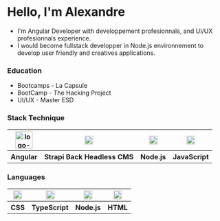# Hello, I'm Alexandre

* I'm Angular Developer with developpement profesionnals, and UI/UX profesionnals experience.
* I would become fullstack developper in Node.js environnement to develop user friendly and creatives applications.

### Education
* Bootcamps - La Capsule
* BootCamp - The Hacking Project
* UI/UX - Master ESD

### Stack Technique

<table>
        <theader>
        <tr>
            <th><img src="https://upload.wikimedia.org/wikipedia/commons/thumb/0/07/Angular_Logo_SVG.svg/2560px-Angular_Logo_SVG.svg.png" width="auto" height="40" alt="logo-angular"/></th>
            <th><img src="https://assets.super.so/e7c0f16c-8bd3-4c76-8075-4c86f986e1b2/uploads/favicon/9c68ae10-0a8a-4e3f-9084-3625b19df9cb.png" width="auto" height="20" alt="logo-angular"/></th>
            <th><img src="https://upload.wikimedia.org/wikipedia/commons/thumb/d/d9/Node.js_logo.svg/885px-Node.js_logo.svg.png" width="auto" height="20" alt="logo-Node.js"/></th>
            <th><img src="https://upload.wikimedia.org/wikipedia/commons/thumb/9/99/Unofficial_JavaScript_logo_2.svg/197px-Unofficial_JavaScript_logo_2.svg.png" width="auto" height="20" alt="logo-JavaScript"/></th>
        </tr>
        </theader>
        <tbody>
          <th>Angular</th>
          <th>Strapi Back Headless CMS</th>
          <th>Node.js</th>
        <th>JavaScript</th>
        </tbody>
</table>

### Languages

<table>
        <theader>
        <tr>
            <th><img src="https://upload.wikimedia.org/wikipedia/commons/d/d5/CSS3_logo_and_wordmark.svg" width="auto" height="20" alt="logo-CSS"/></th>
            <th><img src="https://upload.wikimedia.org/wikipedia/commons/a/a6/TypeScript_Logo.png" width="auto" height="20" alt="logo-TypeScript"/></th>
            <th><img src="https://upload.wikimedia.org/wikipedia/commons/thumb/d/d9/Node.js_logo.svg/885px-Node.js_logo.svg.png" width="auto" height="20" alt="logo-Node.js"/></th>
            <th><img src="https://upload.wikimedia.org/wikipedia/commons/6/61/HTML5_logo_and_wordmark.svg" width="auto" height="20" alt="logo-TypeScript"/></th>
        </tr>
        </theader>
        <tbody>
          <th>CSS</th>
          <th>TypeScript</th>
          <th>Node.js</th>
        <th>HTML</th>
        </tbody>
</table>
